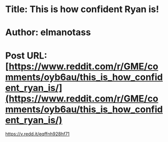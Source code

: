 # Title: This is how confident Ryan is!
# Author: elmanotass
# Post URL: [https://www.reddit.com/r/GME/comments/oyb6au/this_is_how_confident_ryan_is/](https://www.reddit.com/r/GME/comments/oyb6au/this_is_how_confident_ryan_is/)


https://v.redd.it/eqffnh928hf71
